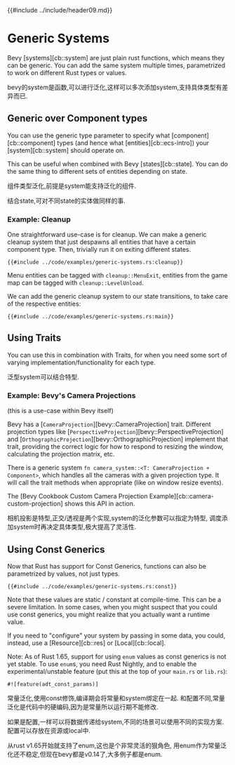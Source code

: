 {{#include ../include/header09.md}}

# Generic Systems

Bevy [systems][cb::system] are just plain rust functions, which means they
can be generic. You can add the same system multiple times, parametrized to
work on different Rust types or values.

bevy的system是函数,可以进行泛化,这样可以多次添加system,支持具体类型有差异而已.

## Generic over Component types

You can use the generic type parameter to specify what
[component][cb::component] types (and hence what [entities][cb::ecs-intro])
your [system][cb::system] should operate on.

This can be useful when combined with Bevy [states][cb::state].
You can do the same thing to different sets of entities depending on state.

组件类型泛化,前提是system能支持泛化的组件.

结合state,可对不同state的实体做同样的事.

### Example: Cleanup

One straightforward use-case is for cleanup. We can make a generic cleanup
system that just despawns all entities that have a certain component
type. Then, trivially run it on exiting different states.

```rust,no_run,noplayground
{{#include ../code/examples/generic-systems.rs:cleanup}}
```

Menu entities can be tagged with `cleanup::MenuExit`, entities from the game
map can be tagged with `cleanup::LevelUnload`.

We can add the generic cleanup system to our state transitions, to take care
of the respective entities:

```rust,no_run,noplayground
{{#include ../code/examples/generic-systems.rs:main}}
```

## Using Traits

You can use this in combination with Traits, for when you need some sort of
varying implementation/functionality for each type.

泛型system可以结合特型.

### Example: Bevy's Camera Projections

(this is a use-case within Bevy itself)

Bevy has a [`CameraProjection`][bevy::CameraProjection] trait. Different
projection types like [`PerspectiveProjection`][bevy::PerspectiveProjection]
and [`OrthographicProjection`][bevy::OrthographicProjection] implement that
trait, providing the correct logic for how to respond to resizing the window,
calculating the projection matrix, etc.

There is a generic system `fn camera_system::<T: CameraProjection +
Component>`, which handles all the cameras with a given projection type. It
will call the trait methods when appropriate (like on window resize events).

The [Bevy Cookbook Custom Camera Projection
Example][cb::camera-custom-projection] shows this API in action.

相机投影是特型,正交/透视是两个实现,system的泛化参数可以指定为特型,
调度添加system时再决定具体类型,极大提高了灵活性.

## Using Const Generics

Now that Rust has support for Const Generics, functions can also be
parametrized by values, not just types.

```rust,no_run,noplayground
{{#include ../code/examples/generic-systems.rs:const}}
```

Note that these values are static / constant at compile-time. This can be
a severe limitation. In some cases, when you might suspect that you could
use const generics, you might realize that you actually want a runtime value.

If you need to "configure" your system by passing in some data, you could,
instead, use a [Resource][cb::res] or [Local][cb::local].

Note: As of Rust 1.65, support for using `enum` values as const generics is
not yet stable. To use `enum`s, you need Rust Nightly, and to enable the
experimental/unstable feature (put this at the top of your `main.rs` or
`lib.rs`):

```rust,no_run,noplayground
#![feature(adt_const_params)]
```

常量泛化,使用const修饰,编译期会将常量和system绑定在一起.
和配置不同,常量泛化是代码中的硬编码,因为是常量所以运行期不能修改.

如果是配置,一样可以将数据传递给system,不同的场景可以使用不同的实现方案.
配置可以存放在资源或local中.

从rust v1.65开始就支持了enum,这也是个非常灵活的狠角色,
用enum作为常量泛化还不稳定,但现在bevy都是v0.14了,大多例子都是enum.
